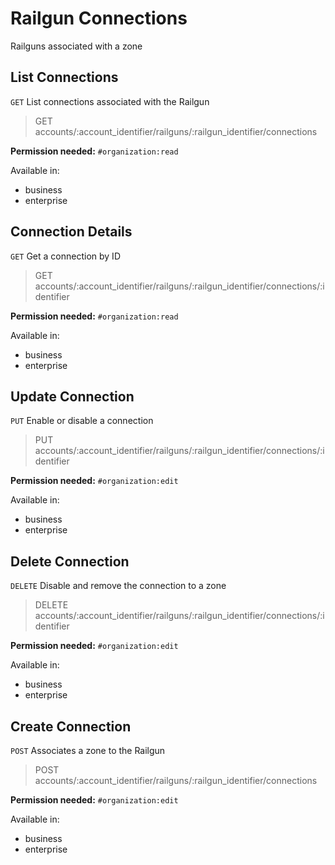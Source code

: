 # Railgun Connections

Railguns associated with a zone

## List Connections

`GET` List connections associated with the Railgun

> GET accounts/:account_identifier/railguns/:railgun_identifier/connections

**Permission needed:** `#organization:read`

Available in:

* business
* enterprise


## Connection Details

`GET` Get a connection by ID

> GET accounts/:account_identifier/railguns/:railgun_identifier/connections/:identifier

**Permission needed:** `#organization:read`

Available in:

* business
* enterprise


## Update Connection

`PUT` Enable or disable a connection

> PUT accounts/:account_identifier/railguns/:railgun_identifier/connections/:identifier

**Permission needed:** `#organization:edit`

Available in:

* business
* enterprise


## Delete Connection

`DELETE` Disable and remove the connection to a zone

> DELETE accounts/:account_identifier/railguns/:railgun_identifier/connections/:identifier

**Permission needed:** `#organization:edit`

Available in:

* business
* enterprise


## Create Connection

`POST` Associates a zone to the Railgun

> POST accounts/:account_identifier/railguns/:railgun_identifier/connections

**Permission needed:** `#organization:edit`

Available in:

* business
* enterprise

